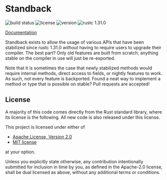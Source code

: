 # Standback

![build status](https://github.com/jhpratt/standback/workflows/Build/badge.svg)
![license](https://img.shields.io/badge/license-MIT%20or%20Apache--2-brightgreen)
![version](https://img.shields.io/crates/v/standback)
![rustc 1.31.0](https://img.shields.io/badge/rustc-1.31.0-blue)

[Documentation](https://docs.rs/standback)

Standback exists to allow the usage of various APIs that have been stabilized
since rustc 1.31.0 _without_ having to require users to upgrade their compiler.
The best part? Only old features are built from scratch; anything stable on the
compiler in use will just be re-exported.

Note that it is sometimes the case that newly stabilized methods would require
internal methods, direct access to fields, or nightly features to work. As such,
not every feature is backported. Found a neat way to implement a method or type
that is possible on stable? Pull requests are accepted!

## License

A majority of this code comes directly from the Rust standard library, where its
license is the following. All new code is also released under this license.

This project is licensed under either of

- [Apache License, Version 2.0](https://github.com/jhpratt/standback/blob/master/LICENSE-Apache)
- [MIT license](https://github.com/jhpratt/standback/blob/master/LICENSE-MIT)

at your option.

Unless you explicitly state otherwise, any contribution intentionally submitted
for inclusion in time by you, as defined in the Apache-2.0 license, shall be
dual licensed as above, without any additional terms or conditions.
